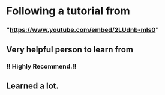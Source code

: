 # Following a tutorial from

### "https://www.youtube.com/embed/2LUdnb-mls0"

## Very helpful person to learn from
### !! Highly Recommend.!!
## Learned a lot.